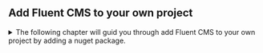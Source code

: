 

## Add Fluent CMS to your own project
<details>
  <summary>
      The following chapter will guid you through add Fluent CMS to your own project by adding a nuget package.
  </summary>

1. Create your own Asp.net Core WebApplication.
2. Add FluentCMS package
   ```shell
   dotnet add package FluentCMS
   ```
3. Modify Program.cs, add the following line before builder.Build(), the input parameter is the connection string of database.
   ```
   builder.AddSqliteCms("Data Source=cms.db");
   var app = builder.Build();
   ```
   Currently FluentCMS support `AddSqliteCms`, `AddSqlServerCms`, `AddPostgresCMS`.

4. Add the following line After builder.Build()
   ```
   await app.UseCmsAsync();
   ```
   this function bootstrap router, initialize Fluent CMS schema table
5. Copy client file to wwwroot of your web project, fluentCMS have two client app `admin` and `schema-ui`, the folder structure looks like below.
   ```
   wwwroot
   --schema-ui
   --admin
   --favicon.ico
   ```
   When you start your web app for the first time, in function `app.UseCmsAsync`, if fluentCMS didn't find client app, it will try to copy client file to `wwwroot` you application. 
   After copy these files, it will prompt `FluentCMS client files are copied to wwwroot, please start the app again`.
   You can also copy these two app manually, you can find these two app at nuget's package folder
   By default, when you install a NuGet package, it gets stored in a global cache folder on your machine. You can find it at:
   - Windows: C:\Users\<YourUsername>\.nuget\packages
   - Mac/Linux: ~/.nuget/packages
   You can find fluentCMS client Apps at `<NuGet package directory>\fluentcms\<version>\staticwebassets`

Now that the web server is up and running, the next chapter will guide you through building the schema and managing data.
The example project can be found at [Example Blog Project](https://github.com/fluent-cms/fluent-cms/tree/main/examples/WebApiExamples).
</details>